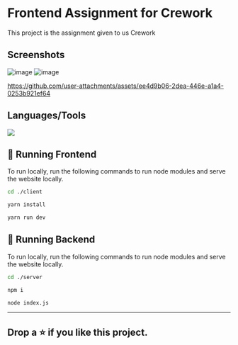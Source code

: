 # Frontend Assignment for Crework

This project is the assignment given to us Crework

## Screenshots
![image](https://github.com/user-attachments/assets/7383649f-7a40-462b-a40d-5ccf9a7e32e1)
![image](https://github.com/user-attachments/assets/5ef99bee-fda0-4424-b439-3e4414db50e1)



https://github.com/user-attachments/assets/ee4d9b06-2dea-446e-a1a4-0253b921ef64




## Languages/Tools

<a href="">
    <img src="https://skillicons.dev/icons?i=tailwindcss,typescript,react,next,vercel,mongodb,expressjs,nodejs" />
  </a>



## 🚀 Running Frontend
To run locally, run the following commands to run node modules and serve the website locally.
```bash
cd ./client
```

```bash
yarn install
```

```bash
yarn run dev
```
## 🚀 Running Backend
To run locally, run the following commands to run node modules and serve the website locally.
```bash
cd ./server
```

```bash
npm i
```

```bash
node index.js
```





<hr/>

## Drop a ⭐ if you like this project.
